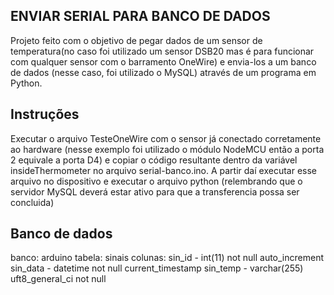 ## ENVIAR SERIAL PARA BANCO DE DADOS

Projeto feito com o objetivo de pegar dados de um sensor de temperatura(no caso foi utilizado um sensor DSB20 mas é para funcionar com qualquer sensor com o barramento OneWire) e envia-los a um banco de dados (nesse caso, foi utilizado o MySQL) através de um programa em Python.

## Instruções

Executar o arquivo TesteOneWire com o sensor já conectado corretamente ao hardware (nesse exemplo foi utilizado o módulo NodeMCU então a porta 2 equivale a porta D4) e copiar o código
resultante dentro da variável insideThermometer no arquivo serial-banco.ino. A partir daí executar esse arquivo no dispositivo e executar o arquivo python (relembrando que o servidor MySQL deverá estar ativo para que a transferencia possa ser concluida)

## Banco de dados
banco: arduino
tabela: sinais
colunas:
    sin_id - int(11) not null auto_increment
    sin_data - datetime not null current_timestamp
    sin_temp - varchar(255) uft8_general_ci not null